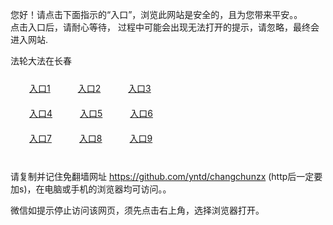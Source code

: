 您好！请点击下面指示的“入口”，浏览此网站是安全的，且为您带来平安。。 <br/>
点击入口后，请耐心等待， 过程中可能会出现无法打开的提示，请忽略，最终会进入网站. </br>

法轮大法在长春<br/>
<div style="padding:10px"><a style="margin:20px" target="_blank" href="https://d1odxrfo5jt9fn.cloudfront.net/2Qpsp?pyoxyqqn" id="ccLink1" rel="nofollow">入口1</a> <a target="_blank" style="margin:20px" href="https://d2mhwz2n90odh3.cloudfront.net/2Qpsp?gjiirrx" id="ccLink2" rel="nofollow">入口2</a> <a style="margin:20px" target="_blank" href="https://d2x7p1qw0n4l36.cloudfront.net/2Qpsp?sxcpoi" id="ccLink3" rel="nofollow">入口3</a></div>

<div style="padding:10px" ><a style="margin:20px" target="_blank" href="https://d1odxrfo5jt9fn.cloudfront.net/2Qpsp?pyoxyqqn" id="ccLink4" rel="nofollow">入口4</a> <a style="margin:20px" href="https://d2mhwz2n90odh3.cloudfront.net/2Qpsp?gjiirrx" target="_blank" id="ccLink5" rel="nofollow">入口5</a> <a style="margin:20px" href="https://d2x7p1qw0n4l36.cloudfront.net/2Qpsp?sxcpoi" target="_blank" id="ccLink6" rel="nofollow">入口6</a></div>

<div style="padding:10px"><a style="margin:20px" target="_blank" href="https://d1odxrfo5jt9fn.cloudfront.net/2Qpsp?pyoxyqqn" id="ccLink7" rel="nofollow">入口7</a> <a style="margin:20px" href="https://d2mhwz2n90odh3.cloudfront.net/2Qpsp?gjiirrx" target="_blank" id="ccLink8" rel="nofollow">入口8</a> <a style="margin:20px" target="_blank" href="https://d2x7p1qw0n4l36.cloudfront.net/2Qpsp?sxcpoi" id="ccLink9" rel="nofollow">入口9</a></div>

<br/>



请复制并记住免翻墙网址 https://github.com/yntd/changchunzx (http后一定要加s)，在电脑或手机的浏览器均可访问。。<br/>

微信如提示停止访问该网页，须先点击右上角，选择浏览器打开。
